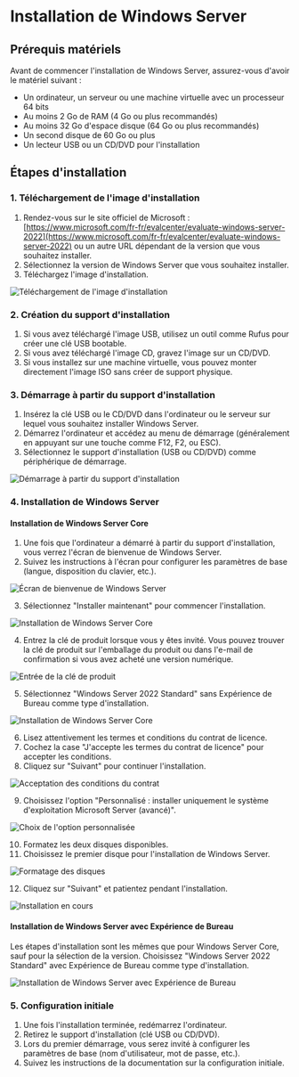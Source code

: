 # Installation de Windows Server

## Prérequis matériels

Avant de commencer l'installation de Windows Server, assurez-vous d'avoir le matériel suivant :

- Un ordinateur, un serveur ou une machine virtuelle avec un processeur 64 bits
- Au moins 2 Go de RAM (4 Go ou plus recommandés)
- Au moins 32 Go d'espace disque (64 Go ou plus recommandés)
- Un second disque de 60 Go ou plus
- Un lecteur USB ou un CD/DVD pour l'installation

## Étapes d'installation

### 1. Téléchargement de l'image d'installation

1. Rendez-vous sur le site officiel de Microsoft : [https://www.microsoft.com/fr-fr/evalcenter/evaluate-windows-server-2022](https://www.microsoft.com/fr-fr/evalcenter/evaluate-windows-server-2022) ou un autre URL dépendant de la version que vous souhaitez installer.
2. Sélectionnez la version de Windows Server que vous souhaitez installer.
3. Téléchargez l'image d'installation.

![Téléchargement de l'image d'installation](../images/windows_server_download.png)

### 2. Création du support d'installation

1. Si vous avez téléchargé l'image USB, utilisez un outil comme Rufus pour créer une clé USB bootable.
2. Si vous avez téléchargé l'image CD, gravez l'image sur un CD/DVD.
3. Si vous installez sur une machine virtuelle, vous pouvez monter directement l'image ISO sans créer de support physique.

### 3. Démarrage à partir du support d'installation

1. Insérez la clé USB ou le CD/DVD dans l'ordinateur ou le serveur sur lequel vous souhaitez installer Windows Server.
2. Démarrez l'ordinateur et accédez au menu de démarrage (généralement en appuyant sur une touche comme F12, F2, ou ESC).
3. Sélectionnez le support d'installation (USB ou CD/DVD) comme périphérique de démarrage.

![Démarrage à partir du support d'installation](../images/windows_server_boot_menu.png)

### 4. Installation de Windows Server

#### Installation de Windows Server Core

1. Une fois que l'ordinateur a démarré à partir du support d'installation, vous verrez l'écran de bienvenue de Windows Server.
2. Suivez les instructions à l'écran pour configurer les paramètres de base (langue, disposition du clavier, etc.).

![Écran de bienvenue de Windows Server](../images/windows_server_welcome.png)

3. Sélectionnez "Installer maintenant" pour commencer l'installation.

![Installation de Windows Server Core](../images/windows_server_installation.png)

4. Entrez la clé de produit lorsque vous y êtes invité. Vous pouvez trouver la clé de produit sur l'emballage du produit ou dans l'e-mail de confirmation si vous avez acheté une version numérique.

![Entrée de la clé de produit](../images/windows_server_product_key.png)

5. Sélectionnez "Windows Server 2022 Standard" sans Expérience de Bureau comme type d'installation.

![Installation de Windows Server Core](../images/windows_server_core_installation.png)

6. Lisez attentivement les termes et conditions du contrat de licence.
7. Cochez la case "J'accepte les termes du contrat de licence" pour accepter les conditions.
8. Cliquez sur "Suivant" pour continuer l'installation.

![Acceptation des conditions du contrat](../images/windows_server_license_agreement.png)

9. Choisissez l'option "Personnalisé : installer uniquement le système d'exploitation Microsoft Server (avancé)".

![Choix de l'option personnalisée](../images/windows_server_custom_install.png)

10. Formatez les deux disques disponibles.
11. Choisissez le premier disque pour l'installation de Windows Server.

![Formatage des disques](../images/windows_server_disk_format.png)

12. Cliquez sur "Suivant" et patientez pendant l'installation.

![Installation en cours](../images/windows_server_installation_progress.png)

#### Installation de Windows Server avec Expérience de Bureau

Les étapes d'installation sont les mêmes que pour Windows Server Core, sauf pour la sélection de la version. Choisissez "Windows Server 2022 Standard" avec Expérience de Bureau comme type d'installation.

![Installation de Windows Server avec Expérience de Bureau](../images/windows_server_desktop_installation.png)

### 5. Configuration initiale

1. Une fois l'installation terminée, redémarrez l'ordinateur.
2. Retirez le support d'installation (clé USB ou CD/DVD).
3. Lors du premier démarrage, vous serez invité à configurer les paramètres de base (nom d'utilisateur, mot de passe, etc.).
4. Suivez les instructions de la documentation sur la configuration initiale.
